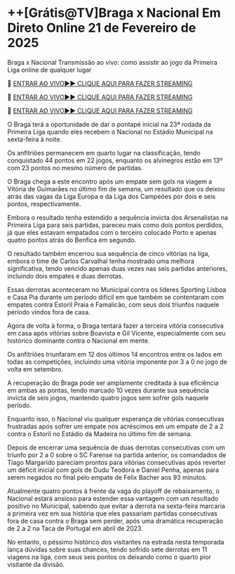 # ++[Grátis@TV]Braga x Nacional Em Direto Online 21 de Fevereiro de 2025
Braga x Nacional Transmissão ao vivo: como assistir ao jogo da Primeira Liga online de qualquer lugar

🔴 [ENTRAR AO VIVO►► CLIQUE AQUI PARA FAZER STREAMING](https://jpn-srt.blogspot.com/2025/02/soccer.html)

🔴 [ENTRAR AO VIVO►► CLIQUE AQUI PARA FAZER STREAMING](https://jpn-srt.blogspot.com/2025/02/soccer.html)

🔴 [ENTRAR AO VIVO►► CLIQUE AQUI PARA FAZER STREAMING](https://jpn-srt.blogspot.com/2025/02/soccer.html)

O Braga terá a oportunidade de dar o pontapé inicial na 23ª rodada da Primeira Liga quando eles recebem o Nacional no Estádio Municipal na sexta-feira à noite.

Os anfitriões permanecem em quarto lugar na classificação, tendo conquistado 44 pontos em 22 jogos, enquanto os alvinegros estão em 13º com 23 pontos no mesmo número de partidas.

O Braga chega a este encontro após um empate sem gols na viagem a Vitória de Guimarães no último fim de semana, um resultado que os deixou atrás das vagas da Liga Europa e da Liga dos Campeões por dois e seis pontos, respectivamente.

Embora o resultado tenha estendido a sequência invicta dos Arsenalistas na Primeira Liga para seis partidas, pareceu mais como dois pontos perdidos, já que eles estavam empatados com o terceiro colocado Porto e apenas quatro pontos atrás do Benfica em segundo.

O resultado também encerrou sua sequência de cinco vitórias na liga, embora o time de Carlos Carvalhal tenha mostrado uma melhora significativa, tendo vencido apenas duas vezes nas seis partidas anteriores, incluindo dois empates e duas derrotas.

Essas derrotas aconteceram no Municipal contra os líderes Sporting Lisboa e Casa Pia durante um período difícil em que também se contentaram com empates contra Estoril Praia e Famalicão, com seus dois triunfos naquele período vindos fora de casa.

Agora de volta à forma, o Braga tentará fazer a terceira vitória consecutiva em casa após vitórias sobre Boavista e Gil Vicente, especialmente com seu histórico dominante contra o Nacional em mente.

Os anfitriões triunfaram em 12 dos últimos 14 encontros entre os lados em todas as competições, incluindo uma vitória imponente por 3 a 0 no jogo de volta em setembro.

A recuperação do Braga pode ser amplamente creditada à sua eficiência em ambas as pontas, tendo marcado 10 vezes durante sua sequência invicta de seis jogos, mantendo quatro jogos sem sofrer gols naquele período.

Enquanto isso, o Nacional viu qualquer esperança de vitórias consecutivas frustradas após sofrer um empate nos acréscimos em um empate de 2 a 2 contra o Estoril no Estádio da Madeira no último fim de semana.

Depois de encerrar uma sequência de duas derrotas consecutivas com um triunfo por 2 a 0 sobre o SC Farense na partida anterior, os comandados de Tiago Margarido pareciam prontos para vitórias consecutivas após reverter um déficit inicial com gols de Dudu Teodora e Daniel Penha, apenas para serem negados no final pelo empate de Felix Bacher aos 93 minutos.

Atualmente quatro pontos à frente da vaga do playoff de rebaixamento, o Nacional estará ansioso para estender essa vantagem com um resultado positivo no Municipal, sabendo que evitar a derrota na sexta-feira marcaria a primeira vez em sua história que eles passariam partidas consecutivas fora de casa contra o Braga sem perder, após uma dramática recuperação de 2 a 2 na Taca de Portugal em abril de 2023.

No entanto, o péssimo histórico dos visitantes na estrada nesta temporada lança dúvidas sobre suas chances, tendo sofrido sete derrotas em 11 viagens na liga, com seus seis pontos os deixando como o quarto pior visitante da divisão.
